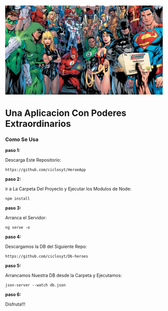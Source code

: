 
![heroes](src/assets/heroes-dc.jpg)




# Una Aplicacion Con Poderes Extraordinarios



### Como Se Usa

**paso 1:**

Descarga Este Repositorio:

```
https://github.com/ciclosyt/HeroeApp
```

**paso 2:**

ir a La Carpeta Del Proyecto y Ejecutar los Modulos de Node: 

``` 
npm install
```


**paso 3:**

Arranca el Servidor:

```
ng serve -o
```

**paso 4:**

Descargamos la DB del Siguiente Repo:

```
https://github.com/ciclosyt/Db-heroes
```

**paso 5:**

Arrancamos Nuestra DB desde la Carpeta y Ejecutamos:

```
json-server --watch db.json
```

**paso 6:**

Disfruta!!!
